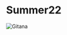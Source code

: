 # Summer22

![Gitana](https://github.com/everestso/Summer22/blob/main/111BB1CE-97E1-487E-8DCF-2EC40B336B0B.jpeg."Gitana")
